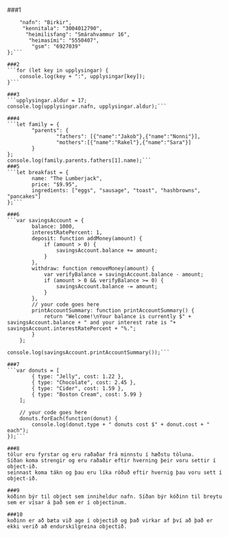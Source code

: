 ###1
```let upplysingar = {
    "nafn": "Birkir",
     "kennitala": "3004012790",
      "heimilisfang": "Smárahvammur 16",
       "heimasími": "5550407",
        "gsm": "6927039"
};```

###2
```for (let key in upplysingar) {
    console.log(key + ":", upplysingar[key]);
}```

###3
```upplysingar.aldur = 17;
console.log(upplysingar.nafn, upplysingar.aldur);```

###4
```let family = {
        "parents": {
                "fathers": [{"name":"Jakob"},{"name":"Nonni"}],
                "mothers":[{"name":"Rakel"},{"name":"Sara"}]
        }
};
console.log(family.parents.fathers[1].name);```
###5
```let breakfast = {
        name: "The Lumberjack",
        price: "$9.95",
        ingredients: ["eggs", "sausage", "toast", "hashbrowns", "pancakes"]
};```

###6
```var savingsAccount = {
        balance: 1000,
        interestRatePercent: 1,
        deposit: function addMoney(amount) {
            if (amount > 0) {
                savingsAccount.balance += amount;
            }
        },
        withdraw: function removeMoney(amount) {
            var verifyBalance = savingsAccount.balance - amount;
            if (amount > 0 && verifyBalance >= 0) {
                savingsAccount.balance -= amount;
            }
        },
        // your code goes here
        printAccountSummary: function printAccountSummary() {
            return "Welcome!\nYour balance is currently $" + savingsAccount.balance + " and your interest rate is "+ savingsAccount.interestRatePercent + "%.";
        }
    };

console.log(savingsAccount.printAccountSummary());```

###7
```var donuts = [
        { type: "Jelly", cost: 1.22 },
        { type: "Chocolate", cost: 2.45 },
        { type: "Cider", cost: 1.59 },
        { type: "Boston Cream", cost: 5.99 }
    ];

    // your code goes here
    donuts.forEach(function(donut) {
        console.log(donut.type + " donuts cost $" + donut.cost + " each");
});```

###8
tölur eru fyrstar og eru raðaðar frá minnstu í hæðstu töluna. 
Síðan koma strengir og eru raðaðir eftir hverning þeir voru settir í object-ið. 
seinnast koma tákn og þau eru líka röðuð eftir hvernig þau voru sett í object-ið.

###9
kóðinn býr til object sem inniheldur nafn. Síðan býr kóðinn til breytu sem er vísar á það sem er í objectinum. 

###10
koðinn er að bæta við age í objectið og það virkar af því að það er ekki verið að endurskilgreina objectið.